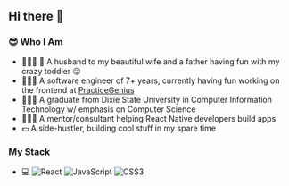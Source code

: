 ## Hi there 👋

### 😎 Who I Am

- 👨‍👩‍👦 🏻 A husband to my beautiful wife and a father having fun with my crazy toddler 😜
- 👨🏻‍💻 A software engineer of 7+ years, currently having fun working on the frontend at [PracticeGenius](https://practicegenius.com/)
- 👨🏻‍🎓 A graduate from Dixie State University in Computer Information Technology w/ emphasis on Computer Science
- 👨🏻‍🏫 A mentor/consultant helping React Native developers build apps
- 💵 A side-hustler, building cool stuff in my spare time

### My Stack

- 💻  ![React](https://img.shields.io/static/v1?label=&message=ReactJS&color=black&style=for-the-badge&logo=react) ![JavaScript](https://img.shields.io/static/v1?label=&message=JavaScript&color=1E36F7&style=for-the-badge&logo=javascript) ![CSS3](http://img.shields.io/static/v1?label=&message=CSS3&color=blue&style=for-the-badge&logo=css3)
 

